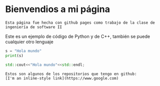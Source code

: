 

# Bienvendios a mi página
```
Esta página fue hecha con github pages como trabajo de la clase de ingeniería de software II
```



Este es un ejemplo de código de Python y de C++, también se puede cualquier otro lenguaje

```python 
s = "Hola mundo"
print(s)
```

```C++
std::cout<<"Hola mundo"<<std::endl;
```

```
Estos son algunos de los repositorios que tengo en github: 
[I'm an inline-style link](https://www.google.com)

```
